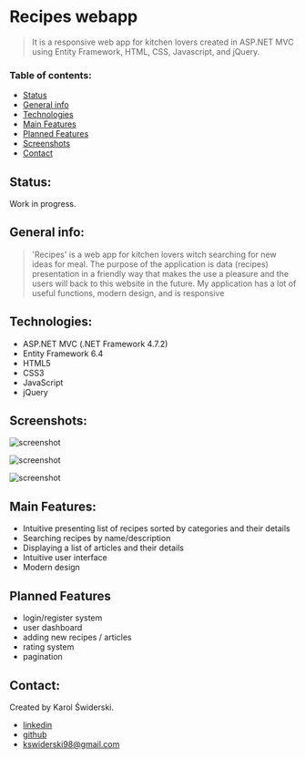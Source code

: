 # Recipes webapp

> It is a responsive web app for kitchen lovers created in ASP.NET MVC using Entity Framework, HTML, CSS, Javascript, and jQuery.

### Table of contents:
* [Status](#status)
* [General info](#general-info)
* [Technologies](#technologies)
* [Main Features](#main-features)
* [Planned Features](#planned-features)
* [Screenshots](#screenshots)
* [Contact](#contact)


## Status:

Work in progress.

## General info:

> 'Recipes' is a web app for kitchen lovers witch searching for new ideas for meal. The purpose of the application is data (recipes) presentation in a friendly way that makes the use a pleasure and the users will back to this website in the future. My application has a lot of useful functions, modern design, and is responsive

## Technologies:

- ASP.NET MVC (.NET Framework 4.7.2)
- Entity Framework 6.4
- HTML5
- CSS3
- JavaScript
- jQuery


## Screenshots:

![screenshot](./img/apk1.png)

![screenshot](./img/apk2.png)

![screenshot](./img/apk3.png)

## Main Features:
 
- Intuitive presenting list of recipes sorted by categories and their details
- Searching recipes by name/description
- Displaying a list of articles and their details
- Intuitive user interface
- Modern design

## Planned Features

- login/register system
- user dashboard
- adding new recipes / articles
- rating system
- pagination

## Contact: 

Created by Karol Świderski. 
* [linkedin ](https://github.com/karolswiderski/)
* [github ](https://github.com/karolswiderski/)
* kswiderski98@gmail.com














